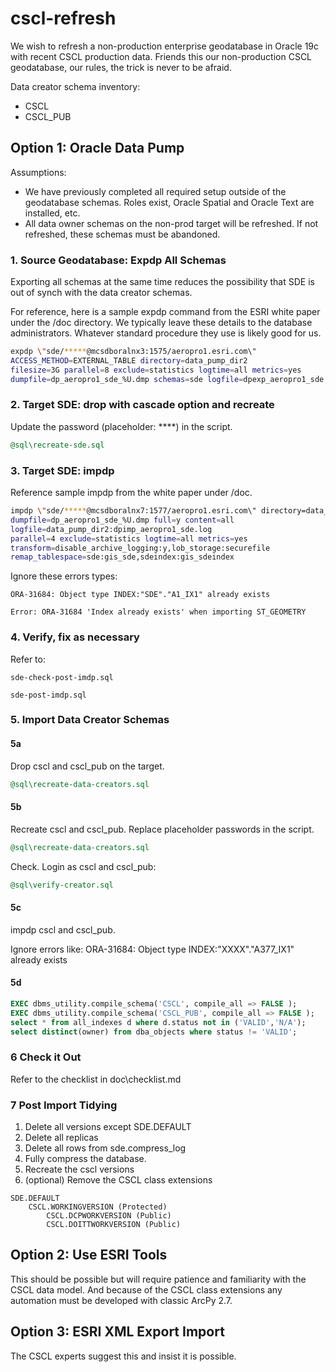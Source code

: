 # cscl-refresh

We wish to refresh a non-production enterprise geodatabase in Oracle 19c with recent CSCL production data. Friends this our non-production CSCL geodatabase, our rules, the trick is never to be afraid. 

Data creator schema inventory:

* CSCL
* CSCL_PUB

## Option 1: Oracle Data Pump

Assumptions:

* We have previously completed all required setup outside of the geodatabase schemas.  Roles exist, Oracle Spatial and Oracle Text are installed, etc.
* All data owner schemas on the non-prod target will be refreshed.  If not refreshed, these schemas must be abandoned.


### 1. Source Geodatabase: Expdp All Schemas

Exporting all schemas at the same time reduces the possibility that SDE is out of synch with the data creator schemas.

For reference, here is a sample expdp command from the ESRI white paper under the /doc directory. We typically leave these details to the database administrators. Whatever standard procedure they use is likely good for us.


```sh
expdp \"sde/*****@mcsdboralnx3:1575/aeropro1.esri.com\"
ACCESS_METHOD=EXTERNAL_TABLE directory=data_pump_dir2
filesize=3G parallel=8 exclude=statistics logtime=all metrics=yes
dumpfile=dp_aeropro1_sde_%U.dmp schemas=sde logfile=dpexp_aeropro1_sde.log
```

### 2. Target SDE: drop with cascade option and recreate

Update the password (placeholder: ****) in the script.   

```sql
@sql\recreate-sde.sql
```

### 3. Target SDE: impdp

Reference sample impdp from the white paper under /doc.

```sh
impdp \"sde/*****@mcsdboralnx7:1577/aeropro1.esri.com\" directory=data_pump_dir2
dumpfile=dp_aeropro1_sde_%U.dmp full=y content=all
logfile=data_pump_dir2:dpimp_aeropro1_sde.log
parallel=4 exclude=statistics logtime=all metrics=yes
transform=disable_archive_logging:y,lob_storage:securefile
remap_tablespace=sde:gis_sde,sdeindex:gis_sdeindex
```

Ignore these errors types:

    ORA-31684: Object type INDEX:"SDE"."A1_IX1" already exists

    Error: ORA-31684 'Index already exists' when importing ST_GEOMETRY


### 4. Verify, fix as necessary

Refer to:
    
    sde-check-post-imdp.sql

    sde-post-imdp.sql


### 5. Import Data Creator Schemas

#### 5a

Drop cscl and cscl_pub on the target.

```sql
@sql\recreate-data-creators.sql
```

#### 5b

Recreate cscl and cscl_pub. Replace placeholder passwords in the script. 

```sql
@sql\recreate-data-creators.sql
```

Check. Login as cscl and cscl_pub:

```sql
@sql\verify-creator.sql
```

#### 5c

impdp cscl and cscl_pub. 

Ignore errors like: ORA-31684: Object type INDEX:"XXXX"."A377_IX1" already exists


#### 5d

```sql
EXEC dbms_utility.compile_schema('CSCL', compile_all => FALSE );
EXEC dbms_utility.compile_schema('CSCL_PUB', compile_all => FALSE );
select * from all_indexes d where d.status not in ('VALID','N/A');
select distinct(owner) from dba_objects where status != 'VALID';
```

### 6 Check it Out

Refer to the checklist in doc\checklist.md

### 7 Post Import Tidying

1. Delete all versions except SDE.DEFAULT
2. Delete all replicas
3. Delete all rows from sde.compress_log  
4. Fully compress the database.
5. Recreate the cscl versions
6. (optional) Remove the CSCL class extensions 

```
SDE.DEFAULT
    CSCL.WORKINGVERSION (Protected)
        CSCL.DCPWORKVERSION (Public)
        CSCL.DOITTWORKVERSION (Public)
```


## Option 2: Use ESRI Tools

This should be possible but will require patience and familiarity with the CSCL data model. And because of the CSCL class extensions any automation must be developed with classic ArcPy 2.7.

## Option 3: ESRI XML Export Import

The CSCL experts suggest this and insist it is possible.